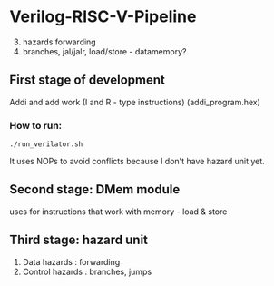 # Verilog-RISC-V-Pipeline

3. hazards forwarding
4. branches, jal/jalr, load/store - datamemory?


## First stage of development
Addi and add work (I and R - type instructions) (addi_program.hex)

### How to run:
```
./run_verilator.sh
```
It uses NOPs to avoid conflicts because I don't have hazard unit yet.

## Second stage: DMem module
uses for instructions that work with memory - load & store

## Third stage: hazard unit
1. Data hazards : forwarding
2. Control hazards : branches, jumps